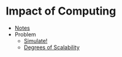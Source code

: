 # Impact of Computing

* [Notes](notes)
* Problem
  * [Simulate!](https://docs.cs50.net/2019/ap/problems/simulate/simulate.html)
  * [Degrees of Scalability](https://docs.cs50.net/2019/ap/problems/scalability/scalability.html)
